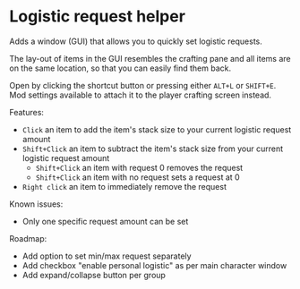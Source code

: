 # Logistic request helper

Adds a window (GUI) that allows you to quickly set logistic requests.

The lay-out of items in the GUI resembles the crafting pane and all items are on the same location, so that you can easily find them back.

Open by clicking the shortcut button or pressing either `ALT+L` or `SHIFT+E`. Mod settings available to attach it to the player crafting screen instead.

Features:

-   `Click` an item to add the item's stack size to your current logistic request amount
-   `Shift+Click` an item to subtract the item's stack size from your current logistic request amount
    -   `Shift+Click` an item with request 0 removes the request
    -   `Shift+Click` an item with no request sets a request at 0
-   `Right click` an item to immediately remove the request

Known issues:

-   Only one specific request amount can be set

Roadmap:

-   Add option to set min/max request separately
-   Add checkbox "enable personal logistic" as per main character window
-   Add expand/collapse button per group
